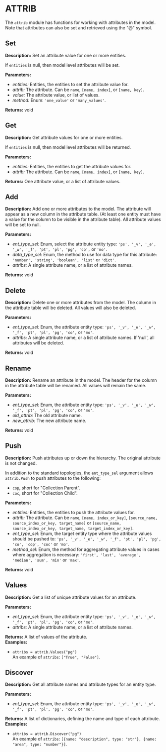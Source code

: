 # ATTRIB  
  
The `attrib` module has functions for working with attributes in the model.
Note that attributes can also be set and retrieved using the "@" symbol.  
  
  
## Set  
  
  
**Description:** Set an attribute value for one or more entities.


If `entities` is null, then model level attributes will be set.

  
  
**Parameters:**  
  * *entities:* Entities, the entities to set the attribute value for.  
  * *attrib:* The attribute. Can be `name`, `[name, index]`, or `[name, key]`.  
  * *value:* The attribute value, or list of values.  
  * *method:* Enum: `'one_value'` or `'many_values'`.  
  
**Returns:** void  
  
  
## Get  
  
  
**Description:** Get attribute values for one or more entities.


If `entities` is null, then model level attributes will be returned.

  
  
**Parameters:**  
  * *entities:* Entities, the entities to get the attribute values for.  
  * *attrib:* The attribute. Can be `name`, `[name, index]`, or `[name, key]`.  
  
**Returns:** One attribute value, or a list of attribute values.  
  
  
## Add  
  
  
**Description:** Add one or more attributes to the model.
The attribute will appear as a new column in the attribute table.
(At least one entity must have a value for the column to be visible in the attribute table).
All attribute values will be set to null.

  
  
**Parameters:**  
  * *ent\_type\_sel:* Enum, select the attribute entity type: `'ps', '_v', '_e', '_w', '_f', 'pt', 'pl',
'pg', 'co',` or `'mo'`.  
  * *data\_type\_sel:* Enum, the method to use for data type for this attribute: `'number', 'string', 'boolean',
'list'` or `'dict'`.  
  * *attribs:* A single attribute name, or a list of attribute names.  
  
**Returns:** void  
  
  
## Delete  
  
  
**Description:** Delete one or more attributes from the model. The column in the attribute table will be deleted.
All values will also be deleted. 
  
  
**Parameters:**  
  * *ent\_type\_sel:* Enum, the attribute entity type: `'ps', '_v', '_e', '_w', '_f', 'pt', 'pl', 'pg', 'co',` or `'mo'`.  
  * *attribs:* A single attribute name, or a list of attribute names. If 'null', all attributes
will be deleted.  
  
**Returns:** void  
  
  
## Rename  
  
  
**Description:** Rename an attribute in the model.
The header for the column in the attribute table will be renamed.
All values will remain the same.

  
  
**Parameters:**  
  * *ent\_type\_sel:* Enum, the attribute entity type: `'ps', '_v', '_e', '_w', '_f', 'pt', 'pl', 'pg', 'co',` or `'mo'`.  
  * *old\_attrib:* The old attribute name.  
  * *new\_attrib:* The new attribute name.  
  
**Returns:** void  
  
  
## Push  
  
  
**Description:** Push attributes up or down the hierarchy. The original attribute is not changed.


In addition to the standard topologies, the `ent_type_sel` argument allows `attrib.Push` to
push attributes to the following:
- `cop`, short for "Collection Parent".
- `coc`, short for "Collection Child".  
  
**Parameters:**  
  * *entities:* Entities, the entities to push the attribute values for.  
  * *attrib:* The attribute. Can be `name`, `[name, index_or_key]`,
`[source_name, source_index_or_key, target_name]` or `[source_name, source_index_or_key, target_name, target_index_or_key]`.  
  * *ent\_type\_sel:* Enum, the target entity type where the attribute values should be pushed to:
`'ps', '_v', '_e', '_w', '_f', 'pt', 'pl', 'pg', 'co', 'cop', 'coc'` or `'mo'`.  
  * *method\_sel:* Enum, the method for aggregating attribute values in cases where aggregation is necessary:
`'first', 'last', 'average', 'median', 'sum', 'min'` or `'max'`.  
  
**Returns:** void  
  
  
## Values  
  
  
**Description:** Get a list of unique attribute values for an attribute.

  
  
**Parameters:**  
  * *ent\_type\_sel:* Enum, the attribute entity type: `'ps', '_v', '_e', '_w', '_f', 'pt', 'pl', 'pg', 'co',` or `'mo'`.  
  * *attribs:* A single attribute name, or a list of attribute names.  
  
**Returns:** A list of values of the attribute.  
**Examples:**  
  * `attribs = attrib.Values("pg")`  
    An example of `attribs`: `["True", "False"]`.
  
  
  
## Discover  
  
  
**Description:** Get all attribute names and attribute types for an entity type.

  
  
**Parameters:**  
  * *ent\_type\_sel:* Enum, the attribute entity type: `'ps', '_v', '_e', '_w', '_f', 'pt', 'pl', 'pg', 'co',` or `'mo'`.  
  
**Returns:** A list of dictionaries, defining the name and type of each attribute.  
**Examples:**  
  * `attribs = attrib.Discover("pg")`  
    An example of `attribs`: `[{name: "description", type: "str"}, {name: "area", type: "number"}]`.
  
  
  
